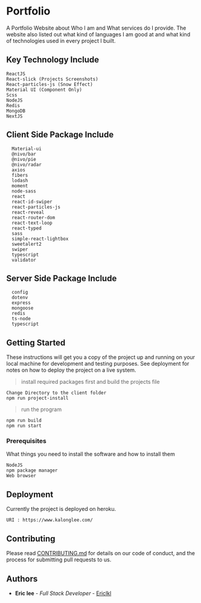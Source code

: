 # Portfolio
A Portfolio Website about Who I am and What services do I provide. The website also listed out what kind of languages I am good at and what kind of technologies used in every project I built. 


## Key Technology Include
```
ReactJS
React-slick (Projects Screenshots)
React-particles-js (Snow Effect)
Material UI (Component Only)
Scss
NodeJS
Redis
MongoDB
NextJS
```

## Client Side Package Include
```
  Material-ui 
  @nivo/bar
  @nivo/pie
  @nivo/radar
  axios
  fibers
  lodash
  moment
  node-sass
  react
  react-id-swiper
  react-particles-js
  react-reveal
  react-router-dom
  react-text-loop
  react-typed
  sass
  simple-react-lightbox
  sweetalert2
  swiper
  typescript
  validator
```

## Server Side Package Include
```
  config
  dotenv
  express
  mongoose
  redis
  ts-node
  typescript
```

## Getting Started

These instructions will get you a copy of the project up and running on your local machine for development and testing purposes. See deployment for notes on how to deploy the project on a live system.

> install required packages first and build the projects file

```
Change Directory to the client folder 
npm run project-install
```
> run the program
```
npm run build
npm run start
```

### Prerequisites

What things you need to install the software and how to install them

```
NodeJS
npm package manager
Web browser
```

## Deployment

Currently the project is deployed on heroku. 

```
URI : https://www.kalonglee.com/
```


## Contributing

Please read [CONTRIBUTING.md](https://gist.github.com/PurpleBooth/b24679402957c63ec426) for details on our code of conduct, and the process for submitting pull requests to us.

## Authors

* **Eric lee** - *Full Stack Developer* - [Ericlkl](https://github.com/Ericlkl)
